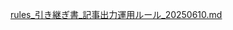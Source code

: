 
[rules_引き継ぎ書_記事出力運用ルール_20250610.md](https://github.com/user-attachments/files/20665716/rules_._._20250610.md)
